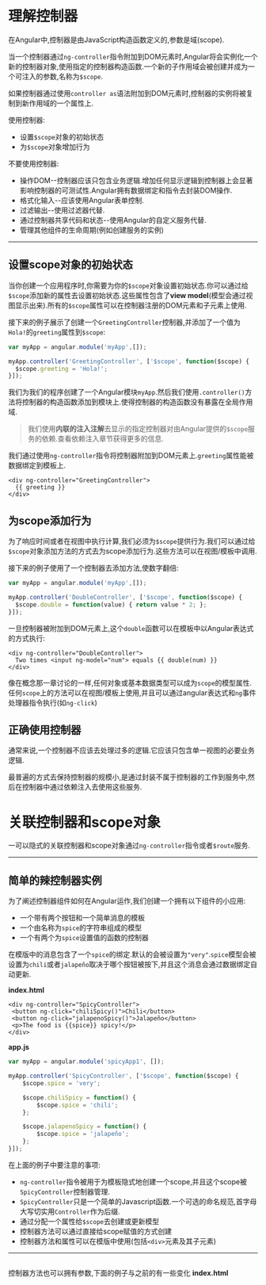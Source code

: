 # 理解控制器

在Angular中,控制器是由JavaScript构造函数定义的,参数是域\(scope\).

当一个控制器通过`ng-controller`指令附加到DOM元素时,Angular将会实例化一个新的控制器对象,使用指定的控制器构造函数.一个新的子作用域会被创建并成为一个可注入的参数,名称为`$scope`.

如果控制器通过使用`controller as`语法附加到DOM元素时,控制器的实例将被复制到新作用域的一个属性上.

使用控制器:

* 设置`$scope`对象的初始状态
* 为`$scope`对象增加行为

不要使用控制器:

* 操作DOM--控制器应该只包含业务逻辑.增加任何显示逻辑到控制器上会显著影响控制器的可测试性.Angular拥有数据绑定和指令去封装DOM操作.
* 格式化输入--应该使用Angular表单控制.
* 过滤输出--使用过滤器代替.
* 通过控制器共享代码和状态--使用Angular的自定义服务代替.
* 管理其他组件的生命周期\(例如创建服务的实例\)

---

## 设置scope对象的初始状态

当你创建一个应用程序时,你需要为你的`$scope`对象设置初始状态.你可以通过给`$scope`添加新的属性去设置初始状态.这些属性包含了**view model**\(模型会通过视图显示出来\).所有的`$scope`属性可以在控制器注册的DOM元素和子元素上使用.

接下来的例子展示了创建一个`GreetingController`控制器,并添加了一个值为`Hola!`的`greeting`属性到`$scope`:

```js
var myApp = angular.module('myApp',[]);

myApp.controller('GreetingController', ['$scope', function($scope) {
  $scope.greeting = 'Hola!';
}]);
```

我们为我们的程序创建了一个Angular模块`myApp`.然后我们使用`.controller()`方法将控制器的构造函数添加到模块上.使得控制器的构造函数没有暴露在全局作用域.

> 我们使用**内联的注入注解**去显示的指定控制器对由Angular提供的`$scope`服务的依赖.查看依赖注入章节获得更多的信息.

我们通过使用`ng-controller`指令将控制器附加到DOM元素上.`greeting`属性能被数据绑定到模板上.

```
<div ng-controller="GreetingController">
  {{ greeting }}
</div>
```

## 为scope添加行为

为了响应时间或者在视图中执行计算,我们必须为`$scope`提供行为.我们可以通过给`$scope`对象添加方法的方式去为scope添加行为.这些方法可以在视图\/模板中调用.

接下来的例子使用了一个控制器去添加方法,使数字翻倍:

```js
var myApp = angular.module('myApp',[]);

myApp.controller('DoubleController', ['$scope', function($scope) {
  $scope.double = function(value) { return value * 2; };
}]);
```

一旦控制器被附加到DOM元素上,这个`double`函数可以在模板中以Angular表达式的方式执行:

```
<div ng-controller="DoubleController">
  Two times <input ng-model="num"> equals {{ double(num) }}
</div>
```

像在概念那一章讨论的一样,任何对象或基本数据类型可以成为`scope`的模型属性.任何`scope`上的方法可以在视图\/模板上使用,并且可以通过angular表达式和`ng`事件处理器指令执行\(如`ng-click`\)

## 正确使用控制器

通常来说,一个控制器不应该去处理过多的逻辑.它应该只包含单一视图的必要业务逻辑.

最普遍的方式去保持控制器的规模小,是通过封装不属于控制器的工作到服务中,然后在控制器中通过依赖注入去使用这些服务.

# 关联控制器和scope对象

一可以隐式的关联控制器和scope对象通过`ng-controller`指令或者`$route`服务.

---

## 简单的辣控制器实例

为了阐述控制器组件如何在Angular运作,我们创建一个拥有以下组件的小应用:

* 一个带有两个按钮和一个简单消息的模板
* 一个由名称为`spice`的字符串组成的模型
* 一个有两个为`spice`设置值的函数的控制器

在模版中的消息包含了一个`spice`的绑定.默认的会被设置为`"very"`.`spice`模型会被设置为`chili`或者`jalapeño`取决于哪个按钮被按下,并且这个消息会通过数据绑定自动更新.

**index.html**

```
<div ng-controller="SpicyController">
 <button ng-click="chiliSpicy()">Chili</button>
 <button ng-click="jalapenoSpicy()">Jalapeño</button>
 <p>The food is {{spice}} spicy!</p>
</div>
```

**app.js**

```js
var myApp = angular.module('spicyApp1', []);

myApp.controller('SpicyController', ['$scope', function($scope) {
    $scope.spice = 'very';

    $scope.chiliSpicy = function() {
        $scope.spice = 'chili';
    };

    $scope.jalapenoSpicy = function() {
        $scope.spice = 'jalapeño';
    };
}]);
```

在上面的例子中要注意的事项:

* `ng-controller`指令被用于为模板隐式地创建一个scope,并且这个scope被`SpicyController`控制器管理.
* `SpicyController`只是一个简单的Javascript函数.一个可选的命名规范,首字母大写切实用`Controller`作为后缀.
* 通过分配一个属性给`$scope`去创建或更新模型
* 控制器方法可以通过直接给scope赋值的方式创建
* 控制器方法和属性可以在模版中使用\(包括`<div>`元素及其子元素\)

---
##

控制器方法也可以拥有参数,下面的例子与之前的有一些变化
**index.html**
```

```
